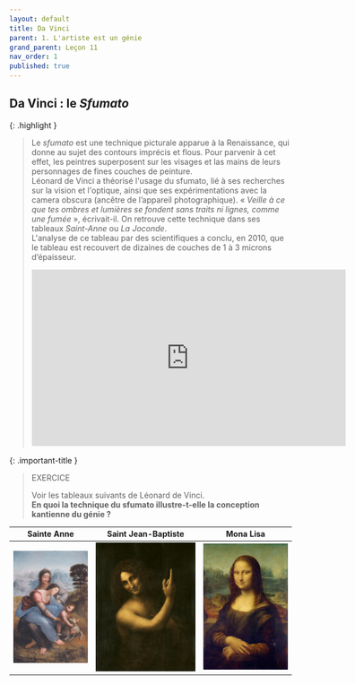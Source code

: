 ```yaml
---
layout: default
title: Da Vinci
parent: 1. L'artiste est un génie
grand_parent: Leçon 11
nav_order: 1
published: true
---
```


## Da Vinci : le *Sfumato*

{: .highlight }
>Le *sfumato* est une technique picturale apparue à la Renaissance, qui donne au sujet des contours imprécis et flous. Pour parvenir à cet effet, les peintres superposent sur les visages et las mains de leurs personnages de fines couches de peinture.  
> Léonard de Vinci a théorisé l'usage du sfumato, lié à ses recherches sur la vision et l'optique, ainsi que ses expérimentations avec la camera obscura (ancêtre de l’appareil photographique). « *Veille à ce que tes ombres et lumières se fondent sans traits ni lignes, comme une fumée* », écrivait-il. On retrouve cette technique dans ses tableaux *Saint-Anne* ou *La Joconde*.  
L'analyse de ce tableau par des scientifiques a conclu, en 2010, que le tableau est recouvert de dizaines de couches de 1 à 3 microns d’épaisseur.   
> <center><iframe width="560" height="315" src="https://www.youtube.com/embed/KZWuQBzYkRs?si=yxTz6ml3TQ33s3zb" title="YouTube video player" frameborder="0" allow="accelerometer; autoplay; clipboard-write; encrypted-media; gyroscope; picture-in-picture; web-share" referrerpolicy="strict-origin-when-cross-origin" allowfullscreen></iframe></center>

{: .important-title }
>EXERCICE
>
> Voir les tableaux suivants de Léonard de Vinci.     
>**En quoi la technique du sfumato illustre-t-elle la conception kantienne du génie ?**


| **Sainte Anne** | **Saint Jean-Baptiste** | **Mona Lisa** |
|-------|-------|-------|
|  <a href="../../assets/img/art/vinci-anne.jpeg" target="_blank"><img src="../../assets/img/art/vinci-anne.jpeg" style="zoom:26%;" /></a>    |  <a href="../../assets/img/art/vinci-baptist.jpeg" target="_blank"><img src="../../assets/img/art/vinci-baptist.jpeg" style="zoom:30%;" /></a>   |  <a href="../../assets/img/art/vinci-joconde.jpeg" target="_blank"><img src="../../assets/img/art/vinci-joconde.jpeg" style="zoom:30%;" /></a>    |

